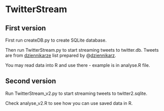# TwitterStream

## First version

First run createDB.py to create SQLite database.

Then run TwitterStream.py to start streaming tweets to twitter.db. Tweets are from [dziennikarze](https://twitter.com/dziennikarz/lists/dziennikarze) list prepared by @[dziennikarz](http://twitter.com/dziennikarz).

You may read data into R and use there - example is in analyse.R file.


## Second version

Run TwitterStream_v2.py to start streaming tweets to twitter2.sqlite.

Check analyse_v2.R to see how you can use saved data in R.

